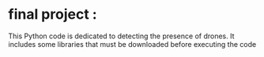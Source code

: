 # final project :
This Python code is dedicated to detecting the presence of drones. It includes some libraries that must be downloaded before executing the code
